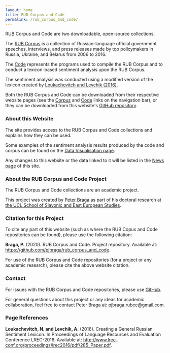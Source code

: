 ```yaml
---
layout: home
title: RUB Corpus and Code
permalink: /rub_corpus_and_code/
---
```


RUB Corpus and Code are two downloadable, open-source collections. 

The [RUB Corpus](/rub_corpus_and_code/corpus/) is a collection of Russian-language official government speeches, interviews, and press releases made by top policymakers in Russia, Ukraine, and Belarus from 2006 to 2016. 

The [Code](/rub_corpus_and_code/code/) represents the programs used to compile the RUB Corpus and to conduct a lexicon-based sentiment analysis upon the RUB Corpus.

The sentiment analysis was conducted using a modified version of the lexicon created by [Loukachevitch and Levchik (2016)](http://www.labinform.ru/pub/rusentilex/index.htm).

Both the RUB Corpus and Code can be downloaded from their respective website pages (see the [Corpus](/rub_corpus_and_code/corpus/) and [Code](/rub_corpus_and_code/code/) links on the navigation bar), or they can be downloaded from this website's [GitHub repository](https://github.com/pjbraga/rub_corpus_and_code).

### About this Website
The site provides access to the RUB Corpus and Code collections and explains how they can be used. 

Some examples of the sentiment analysis results produced by the code and corpus can be found on the [Data Visualisation page](/rub_corpus_and_code/visuals/). 

Any changes to this website or the data linked to it will be listed in the [News page](/rub_corpus_and_code/news/) of this site.

### About the RUB Corpus and Code Project
The RUB Corpus and Code collections are an academic project. 

This project was created by [Peter Braga](http://www.peterbraga.com/) as part of his doctoral research at [the UCL School of Slavonic and East European Studies](https://www.ucl.ac.uk/ssees/).

### Citation for this Project
To cite any part of this website (such as where the RUB Copus and Code repositories can be found), please use the following citation:

<p class=reference><strong>Braga, P.</strong> (2020). RUB Corpus and Code. Project repository. Available at:<a href="https://github.com/pjbraga/rub_corpus_and_code"> https://github.com/pjbraga/rub_corpus_and_code</a>.</p>

For use of the RUB Corpus and Code repositories (for a project or any academic research), please cite the above website citation. 

### Contact
For issues with the RUB Corpus and Code repositories, please use <a href="https://github.com/pjbraga/rub_corpus_and_code">GitHub</a>. 

For general questions about this project or any ideas for academic collaboration, feel free to contact Peter Braga at: pjbraga.rubcc@gmail.com.

### Page References
<p class=reference><strong>Loukachevitch, N. and Levchik, A.</strong> (2016). Creating a General Russian Sentiment Lexicon. In Proceedings of Language Resources and Evaluation Conference LREC-2016. Available at: <a href="http://www.lrec-conf.org/proceedings/lrec2016/pdf/285_Paper.pdf">http://www.lrec-conf.org/proceedings/lrec2016/pdf/285_Paper.pdf</a>.</p>

